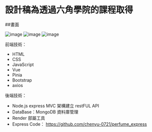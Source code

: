# 設計稿為透過六角學院的課程取得

##畫面

![image](https://github.com/chenyu-0721/perfume2.0.github.io/assets/59197038/1883bade-fa6b-4491-b73d-83fcc08c1d22)
![image](https://github.com/chenyu-0721/perfume2.0.github.io/assets/59197038/3584f1d8-8d61-480e-9a3a-35c063edf12d)
![image](https://github.com/chenyu-0721/perfume2.0.github.io/assets/59197038/9c566e02-d039-4a38-be63-1aaf797cfc7d)


前端技術：
  - HTML
  - CSS
  - JavaScript
  - Vue
  - Pinia
  - Bootstrap
  - axios

後端技術：
  - Node.js express MVC 架構建立 restFUL API
  - DataBase：MongoDB 資料庫管理
  - Render 部屬工具
  - Express Code： https://github.com/chenyu-0721/perfume_express

